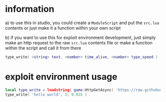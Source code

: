 # information
a) to use this in studio, you could create a `ModuleScript` and put the `src.lua` contents or just make it a function within your own script

b) if you want to use this for exploit environment development, just simply make an http request to the raw `src.lua` contents file or make a function within the script and call it from there

```lua
type_write( <string> text, <number> time_alive, <number> type_speed )
```

# exploit environment usage
```lua
local type_write = loadstring( game:HttpGetAsync( 'https://raw.githubusercontent.com/networktraffic/typewriter/main/src.lua' ) )( )
type_write( 'hello world', 3, 0.035 )
```
